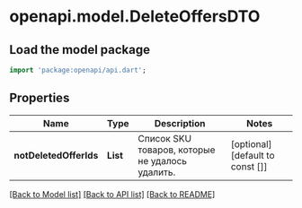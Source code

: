 # openapi.model.DeleteOffersDTO

## Load the model package
```dart
import 'package:openapi/api.dart';
```

## Properties
Name | Type | Description | Notes
------------ | ------------- | ------------- | -------------
**notDeletedOfferIds** | **List<String>** | Список SKU товаров, которые не удалось удалить. | [optional] [default to const []]

[[Back to Model list]](../README.md#documentation-for-models) [[Back to API list]](../README.md#documentation-for-api-endpoints) [[Back to README]](../README.md)


